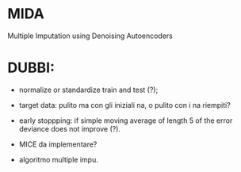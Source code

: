 # MIDA
Multiple Imputation using Denoising Autoencoders


# DUBBI:

* normalize or standardize train and test (?);

* target data: pulito ma con gli iniziali na, o pulito con i na riempiti?

* early stoppping: if simple moving average of length 5 of the error deviance does not improve (?).

* MICE da implementare?

* algoritmo multiple impu.
